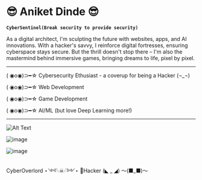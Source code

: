 # 😎 Aniket Dinde 😎


**`CyberSentinel(Break security to provide security)`**

As a digital architect, I'm sculpting the future with websites, apps, and AI innovations. With a hacker's savvy, I reinforce digital fortresses, ensuring cyberspace stays secure. But the thrill doesn't stop there – I'm also the mastermind behind immersive games, bringing dreams to life, pixel by pixel.

---

( ◉o◉)⊃━☆ Cybersecurity Ethusiast - a coverup for being a Hacker (¬_¬)

( ◉o◉)⊃━☆ Web Development

( ◉o◉)⊃━☆ Game Development

( ◉o◉)⊃━☆ AI/ML (but love Deep Learning more!)

---

<img src="https://icons8.com/icon/wjmIz86BWbyf/linkedin-circled" alt="Alt Text">


![image](https://github.com/aniketmdinde/aniketmdinde/assets/71129448/9f4e79f3-149e-4a1a-8eb3-3e4b258ef762)


![image](https://github.com/aniketmdinde/aniketmdinde/assets/71129448/f92e772d-43df-4e6d-b310-5b2a22facff5)

<img alt="" title="Connect with me on LinkedIn" src=""/>




CyberOverlord 
⋆༺𓆩☠︎︎𓆪༻⋆
👾Hacker
(◣ _ ◢)
～(■_■)～ 
<!--
**aniketmdinde/aniketmdinde** is a ✨ _special_ ✨ repository because its `README.md` (this file) appears on your GitHub profile.

Here are some ideas to get you started:

- 🔭 I’m currently working on ...
- 🌱 I’m currently learning ...
- 👯 I’m looking to collaborate on ...
- 🤔 I’m looking for help with ...
- 💬 Ask me about ...
- 📫 How to reach me: ...
- 😄 Pronouns: ...
- ⚡ Fun fact: ...
-->
